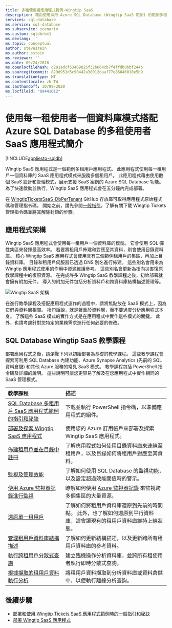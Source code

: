 ```yaml
---
title: 多租使用者應用程式範例-Wingtip SaaS
description: 藉由使用採用 Azure SQL Database (Wingtip SaaS 範例) 的範例多租用戶應用程式來學習
services: sql-database
ms.service: sql-database
ms.subservice: scenario
ms.custom: sqldbrb=1
ms.devlang: ''
ms.topic: conceptual
author: stevestein
ms.author: sstein
ms.reviewer: ''
ms.date: 09/24/2018
ms.openlocfilehash: d291adcf53469825f32b664cb7f4ffdb0bbf244b
ms.sourcegitcommit: 829d951d5c90442a38012daaf77e86046018e5b9
ms.translationtype: MT
ms.contentlocale: zh-TW
ms.lasthandoff: 10/09/2020
ms.locfileid: "89441012"
---
```

# <a name="introduction-to-a-multitenant-saas-app-that-uses-the-database-per-tenant-pattern-with-azure-sql-database"></a>使用每一租使用者一個資料庫模式搭配 Azure SQL Database 的多租使用者 SaaS 應用程式簡介
[!INCLUDE[appliesto-sqldb](../includes/appliesto-sqldb.md)]

Wingtip SaaS 應用程式是一個範例多租用戶應用程式。 此應用程式使用每一租用戶一個資料庫的 SaaS 應用程式模式來服務多個租用戶。 此應用程式藉由使用數個 SaaS 設計和管理模式，展示支援 SaaS 案例的 Azure SQL Database 功能。 為了快速啟動並執行，Wingtip SaaS 應用程式會在五分鐘內完成部署。

在 [WingtipTicketsSaaS-DbPerTenant](https://github.com/Microsoft/WingtipTicketsSaaS-DbPerTenant) GitHub 存放庫可取得應用程式原始程式碼和管理指令碼。 開始之前，請先參閱[一般指引](saas-tenancy-wingtip-app-guidance-tips.md)，了解有關下載 Wingtip Tickets 管理指令碼並將其解除封鎖的步驟。

## <a name="application-architecture"></a>應用程式架構

Wingtip SaaS 應用程式會使用每一租用戶一個資料庫的模型。 它會使用 SQL 彈性集區來發揮最高效率。 若要將租用戶佈建和對應至其資料，則會使用目錄資料庫。 核心 Wingtip SaaS 應用程式會使用具有三個範例租用戶的集區，再加上目錄資料庫。 目錄和租用戶伺服器已透過 DNS 別名進行佈建。 這些別名會用來為 Wingtip 應用程式使用的作用中資源維護參考。 這些別名會更新為指向災害復原教學課程中的復原資源。 在完成許多 Wingtip SaaS 教學課程之後，初始部署就會擁有附加元件。 導入的附加元件包括分析資料戶和跨資料庫結構描述管理等。


![Wingtip SaaS 架構](./media/saas-dbpertenant-wingtip-app-overview/app-architecture.png)


在進行教學課程及搭配應用程式運作的過程中，請將焦點放在 SaaS 模式上，因為它們與資料層相關。 換句話說，就是著重於資料層，而不要過度分析應用程式本身。 了解這些 SaaS 模式的實作方式是在應用程式中實作這些模式的關鍵。 此外，也請考慮針對您特定的業務需求進行任何必要的修改。

## <a name="sql-database-wingtip-saas-tutorials"></a>SQL Database Wingtip SaaS 教學課程

部署應用程式之後，請瀏覽下列以初始部署為基礎的教學課程。 這些教學課程會探索可利用 SQL Database 內建功能、Azure Synapse Analytics (先前的 SQL 資料倉儲) 和其他 Azure 服務的常見 SaaS 模式。 教學課程包括 PowerShell 指令碼及詳細的說明。 這些說明可讓您更容易了解及在您應用程式中實作相同的 SaaS 管理模式。


| 教學課程 | 描述 |
|:--|:--|
| [SQL Database 多租用戶 SaaS 應用程式範例的指引和祕訣](saas-tenancy-wingtip-app-guidance-tips.md) | 下載並執行 PowerShell 指令碼，以準備應用程式的組件。 |
|[部署及探索 Wingtip SaaS 應用程式](../../sql-database/saas-dbpertenant-get-started-deploy.md)|  使用您的 Azure 訂用帳戶來部署及探索 Wingtip SaaS 應用程式。 |
|[佈建租用戶並在目錄中註冊](../../sql-database/saas-dbpertenant-provision-and-catalog.md)| 了解應用程式如何使用目錄資料庫來連線至租用戶，以及目錄如何將租用戶對應至其資料。 |
|[監視及管理效能](../../sql-database/saas-dbpertenant-performance-monitoring.md)| 了解如何使用 SQL Database 的監視功能，以及設定超過效能閾值時的警示。 |
|[使用 Azure 監視器記錄進行監視](../../sql-database/saas-dbpertenant-log-analytics.md) | 瞭解如何使用 [Azure 監視器記錄](../../azure-monitor/log-query/log-query-overview.md) 來監視跨多個集區的大量資源。 |
|[還原單一租用戶](../../sql-database/saas-dbpertenant-restore-single-tenant.md)| 了解如何將租用戶資料庫還原到先前的時間點。 此外，也了解如何還原到平行資料庫，這會讓現有的租用戶資料庫維持上線狀態。 |
|[管理租用戶資料庫結構描述](saas-tenancy-schema-management.md)| 了解如何更新結構描述，以及更新跨所有租用戶資料庫的參考資料。 |
|[執行跨租用戶分散式查詢](saas-tenancy-cross-tenant-reporting.md) | 建立臨機操作分析資料庫，並跨所有租使用者執行即時分散式查詢。  |
|[根據擷取的租用戶資料執行分析](saas-tenancy-tenant-analytics.md) | 將租用戶資料擷取到分析資料庫或資料倉儲中，以便執行離線分析查詢。 |


## <a name="next-steps"></a>後續步驟

- [部署和使用 Wingtip Tickets SaaS 應用程式範例時的一般指引和秘訣](saas-tenancy-wingtip-app-guidance-tips.md)
- [部署 Wingtip SaaS 應用程式](../../sql-database/saas-dbpertenant-get-started-deploy.md)
